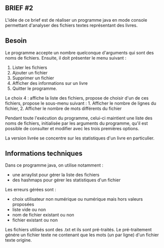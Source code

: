 BRIEF #2
--------

L'idée de ce brief est de réaliser un programme java en mode console permettant d'analyser des fichiers textes représentant des livres.

Besoin
------
Le programme accepte un nombre quelconque d'arguments qui sont des noms de fichiers. 
Ensuite, il doit présenter le menu suivant :
1. Lister les fichiers 
2. Ajouter un fichier 
3. Supprimer un fichier 
4. Afficher des informations sur un livre 
5. Quitter le programme.

Le choix 4 : affiche la liste des fichiers, propose de choisir d'un de ces fichiers, propose le sous-menu suivant : 1. Afficher le nombre de lignes du fichier, 2. Afficher le nombre de mots différents du fichier

Pendant toute l'exécution du programme, celui-ci maintient une liste des noms de fichiers, initialisée par les arguments du programme, qu'il est possible de consulter et modifier avec les trois premières options.

La version livrée se concentre sur les statistiques d'un livre en particulier.

Informations techniques
-----------------------
Dans ce programme java, on utilise notamment :
* une arraylist pour gérer la liste des fichiers
* des hashmaps pour gérer les statistiques d'un fichier

Les erreurs gérées sont :
* choix utilisateur non numérique ou numérique mais hors valeurs proposées
* liste vide ou non
* nom de fichier existant ou non
* fichier existant ou non

Les fichiers utilisés sont des .txt et ils sont pré-traités.
Le pré-traitement génére un fichier texte ne contenant que les mots (un par ligne) d'un fichier texte origine.
